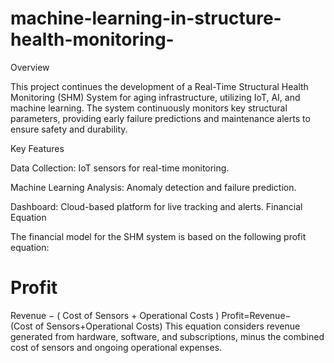 # machine-learning-in-structure-health-monitoring-

Overview


This project continues the development of a Real-Time Structural Health Monitoring (SHM) System for aging infrastructure, utilizing IoT, AI, and machine learning. The system continuously monitors key structural parameters, providing early failure predictions and maintenance alerts to ensure safety and durability.

Key Features

Data Collection: IoT sensors for real-time monitoring.

Machine Learning Analysis: Anomaly detection and failure prediction.

Dashboard: Cloud-based platform for live tracking and alerts.
Financial Equation

The financial model for the SHM system is based on the following profit equation:

Profit
=
Revenue
−
(
Cost of Sensors
+
Operational Costs
)
Profit=Revenue−(Cost of Sensors+Operational Costs)
This equation considers revenue generated from hardware, software, and subscriptions, minus the combined cost of sensors and ongoing operational expenses.

